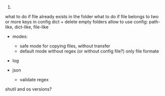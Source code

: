 1. 


<!-- /////////////////////////// -->
what to do if file already exists in the folder
what to do if file belongs to two or more keys in config dict +
delete empty folders
allow to use config: path-like, dict-like, file-like

- modes:
    - safe mode for copying files, without transfer
    - default mode without regex (or without config file?) only file formate

- log
- json
    - validate regex

shutil and os versions?

